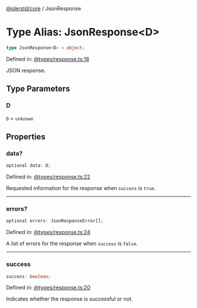 [@jderstd/core](../README.md) / JsonResponse

# Type Alias: JsonResponse\<D\>

```ts
type JsonResponse<D> = object;
```

Defined in: [@types/response.ts:18](https://github.com/jderstd/javascript/blob/8f7bfc8df2a1c6e65ff47e746ac4d85e2344f847/package/src/@types/response.ts#L18)

JSON response.

## Type Parameters

### D

`D` = `unknown`

## Properties

### data?

```ts
optional data: D;
```

Defined in: [@types/response.ts:22](https://github.com/jderstd/javascript/blob/8f7bfc8df2a1c6e65ff47e746ac4d85e2344f847/package/src/@types/response.ts#L22)

Requested information for the response when `success` is `true`.

***

### errors?

```ts
optional errors: JsonResponseError[];
```

Defined in: [@types/response.ts:24](https://github.com/jderstd/javascript/blob/8f7bfc8df2a1c6e65ff47e746ac4d85e2344f847/package/src/@types/response.ts#L24)

A list of errors for the response when `success` is `false`.

***

### success

```ts
success: boolean;
```

Defined in: [@types/response.ts:20](https://github.com/jderstd/javascript/blob/8f7bfc8df2a1c6e65ff47e746ac4d85e2344f847/package/src/@types/response.ts#L20)

Indicates whether the response is successful or not.
